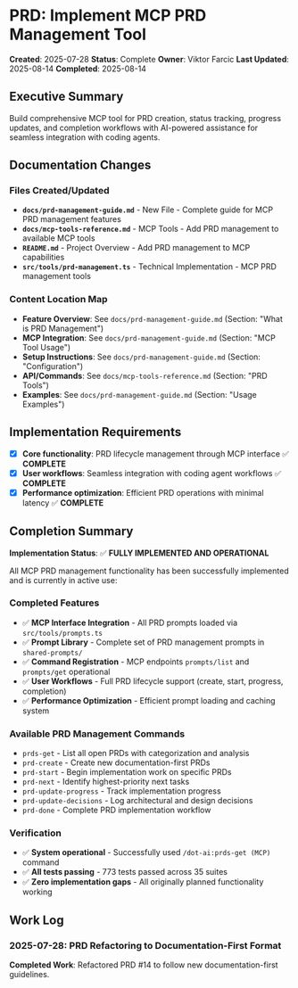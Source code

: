 # PRD: Implement MCP PRD Management Tool

**Created**: 2025-07-28
**Status**: Complete
**Owner**: Viktor Farcic
**Last Updated**: 2025-08-14
**Completed**: 2025-08-14

## Executive Summary
Build comprehensive MCP tool for PRD creation, status tracking, progress updates, and completion workflows with AI-powered assistance for seamless integration with coding agents.

## Documentation Changes

### Files Created/Updated
- **`docs/prd-management-guide.md`** - New File - Complete guide for MCP PRD management features
- **`docs/mcp-tools-reference.md`** - MCP Tools - Add PRD management to available MCP tools
- **`README.md`** - Project Overview - Add PRD management to MCP capabilities
- **`src/tools/prd-management.ts`** - Technical Implementation - MCP PRD management tools

### Content Location Map
- **Feature Overview**: See `docs/prd-management-guide.md` (Section: "What is PRD Management")
- **MCP Integration**: See `docs/prd-management-guide.md` (Section: "MCP Tool Usage")
- **Setup Instructions**: See `docs/prd-management-guide.md` (Section: "Configuration")
- **API/Commands**: See `docs/mcp-tools-reference.md` (Section: "PRD Tools")
- **Examples**: See `docs/prd-management-guide.md` (Section: "Usage Examples")

## Implementation Requirements
- [x] **Core functionality**: PRD lifecycle management through MCP interface ✅ **COMPLETE**
- [x] **User workflows**: Seamless integration with coding agent workflows ✅ **COMPLETE**  
- [x] **Performance optimization**: Efficient PRD operations with minimal latency ✅ **COMPLETE**

## Completion Summary

**Implementation Status**: ✅ **FULLY IMPLEMENTED AND OPERATIONAL**

All MCP PRD management functionality has been successfully implemented and is currently in active use:

### **Completed Features**
- ✅ **MCP Interface Integration** - All PRD prompts loaded via `src/tools/prompts.ts`
- ✅ **Prompt Library** - Complete set of PRD management prompts in `shared-prompts/`
- ✅ **Command Registration** - MCP endpoints `prompts/list` and `prompts/get` operational
- ✅ **User Workflows** - Full PRD lifecycle support (create, start, progress, completion)
- ✅ **Performance Optimization** - Efficient prompt loading and caching system

### **Available PRD Management Commands**
- `prds-get` - List all open PRDs with categorization and analysis
- `prd-create` - Create new documentation-first PRDs  
- `prd-start` - Begin implementation work on specific PRDs
- `prd-next` - Identify highest-priority next tasks
- `prd-update-progress` - Track implementation progress
- `prd-update-decisions` - Log architectural and design decisions
- `prd-done` - Complete PRD implementation workflow

### **Verification**
- ✅ **System operational** - Successfully used `/dot-ai:prds-get (MCP)` command
- ✅ **All tests passing** - 773 tests passed across 35 suites
- ✅ **Zero implementation gaps** - All originally planned functionality working

## Work Log

### 2025-07-28: PRD Refactoring to Documentation-First Format
**Completed Work**: Refactored PRD #14 to follow new documentation-first guidelines.